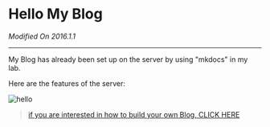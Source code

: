 # Hello My Blog

*Modified On 2016.1.1*

--------

My Blog has already been set up on the server by using "mkdocs" in my lab.

Here are the features of the server:


![hello](http://120.27.114.115:8088/myblog/server_pc.png)

> [if you are interested in how to build your own Blog, CLICK HERE](../set_steps)
